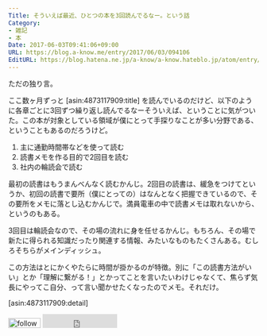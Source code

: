 ```yaml
---
Title: そういえば最近、ひとつの本を3回読んでるなー。という話
Category:
- 雑記
- 本
Date: 2017-06-03T09:41:06+09:00
URL: https://blog.a-know.me/entry/2017/06/03/094106
EditURL: https://blog.hatena.ne.jp/a-know/a-know.hateblo.jp/atom/entry/10328749687258417143
---
```


ただの独り言。


ここ数ヶ月ずっと [asin:4873117909:title] を読んでいるのだけど、以下のように各章ごとに3回ずつ繰り返し読んでるなーそういえば、ということに気がついた。この本が対象としている領域が僕にとって手探りなことが多い分野である、ということもあるのだろうけど。


1. 主に通勤時間帯などを使って読む
2. 読書メモを作る目的で2回目を読む
3. 社内の輪読会で読む


最初の読書はもうまんべんなく読むかんじ。2回目の読書は、緩急をつけてというか、初回の読書で要所（僕にとっての）はなんとなく把握できているので、その要所をメモに落とし込むかんじで。満員電車の中で読書メモは取れないから、というのもある。


3回目は輪読会なので、その場の流れに身を任せるかんじ。もちろん、その場で新たに得られる知識だったり関連する情報、みたいなものもたくさんある。むしろそちらがメインディッシュ。


この方法はとにかくやたらに時間が掛かるのが特徴。別に「この読書方法がいい」とか「理解に繋がる！」とかってことを言いたいわけじゃなくて、焦らず気長にやってこ自分、って言い聞かせたくなったのでメモ。それだけ。


[asin:4873117909:detail]



<div>
<a href='http://cloud.feedly.com/#subscription%2Ffeed%2Fhttp%3A%2F%2Fblog.a-know.me%2Ffeed'  target='blank'><img id='feedlyFollow' src='http://s3.feedly.com/img/follows/feedly-follow-rectangle-volume-small_2x.png' alt='follow us in feedly' width='65' height='20'></a>



<iframe src="http://blog.hatena.ne.jp/a-know/a-know.hateblo.jp/subscribe/iframe" allowtransparency="true" frameborder="0" scrolling="no" width="150" height="28"></iframe>
</div>
